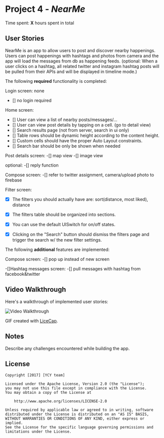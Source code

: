 # Project 4 - *NearMe*

Time spent: **X** hours spent in total

## User Stories

NearMe is an app to allow users to post and discover nearby happenings. Users can post happenings with hashtags and photos from camera and the app will load the messages from db as happening feeds. (optional: When a user clicks on a hashtag, all related twitter and instagram hashtag posts will be pulled from their APIs and will be displayed in timeline mode.)


The following **required** functionality is completed:

Login screen: none
- [] no login required


Home screen:
- [] User can view a list of nearby posts/messages/…
- [] User can view post details by tapping on a cell. (go to detail view)
- [] Search results page (not from server, search in ui only)
- [] Table rows should be dynamic height according to the content height.
- [] Custom cells should have the proper Auto Layout constraints.
- [] Search bar should be only be shown when needed


Post details screen:
-[] map view
-[] image view

optional:
-[] reply function


Compose screen:
-[] refer to twitter assignment, camera/upload photo to firebase

Filter screen:

- [x] The filters you should actually have are: sort(distance, most liked), distance
- [x] The filters table should be organized into sections.
- [x] You can use the default UISwitch for on/off states.
- [x] Clicking on the "Search" button should dismiss the filters page and trigger the search w/ the new filter settings.


The following **additional** features are implemented:

Compose screen:
-[] pop up instead of new screen

-[]Hashtag messages screen:
 -[] pull messages with hashtag from facebook&twitter




## Video Walkthrough

Here's a walkthrough of implemented user stories:

<img src='http://i.imgur.com/link/to/your/gif/file.gif' title='Video Walkthrough' width='' alt='Video Walkthrough' />

GIF created with [LiceCap](http://www.cockos.com/licecap/).

## Notes

Describe any challenges encountered while building the app.

## License

    Copyright [2017] [YCY team]

    Licensed under the Apache License, Version 2.0 (the "License");
    you may not use this file except in compliance with the License.
    You may obtain a copy of the License at

        http://www.apache.org/licenses/LICENSE-2.0

    Unless required by applicable law or agreed to in writing, software
    distributed under the License is distributed on an "AS IS" BASIS,
    WITHOUT WARRANTIES OR CONDITIONS OF ANY KIND, either express or implied.
    See the License for the specific language governing permissions and
    limitations under the License.
